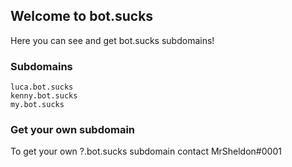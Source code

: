 ## Welcome to bot.sucks

Here you can see and get bot.sucks subdomains!

### Subdomains

```
luca.bot.sucks
kenny.bot.sucks
my.bot.sucks
```

### Get your own subdomain

To get your own ?.bot.sucks subdomain contact MrSheldon#0001

